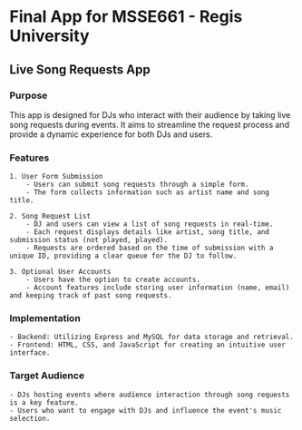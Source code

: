 # Final App for MSSE661 - Regis University
## Live Song Requests App

### Purpose

This app is designed for DJs who interact with their audience by taking live song requests during events. It aims to streamline the request process and provide a dynamic experience for both DJs and users.

### Features

    1. User Form Submission
        - Users can submit song requests through a simple form.
        - The form collects information such as artist name and song title.

    2. Song Request List
        - DJ and users can view a list of song requests in real-time. 
        - Each request displays details like artist, song title, and submission status (not played, played).
        - Requests are ordered based on the time of submission with a unique ID, providing a clear queue for the DJ to follow.

    3. Optional User Accounts
        - Users have the option to create accounts. 
        - Account features include storing user information (name, email) and keeping track of past song requests. 

### Implementation

    - Backend: Utilizing Express and MySQL for data storage and retrieval.
    - Frontend: HTML, CSS, and JavaScript for creating an intuitive user interface.

### Target Audience 

    - DJs hosting events where audience interaction through song requests is a key feature.
    - Users who want to engage with DJs and influence the event's music selection.
